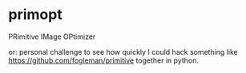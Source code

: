 # primopt

PRimitive IMage OPtimizer

or: personal challenge to see how quickly I could hack something like https://github.com/fogleman/primitive together in python.
